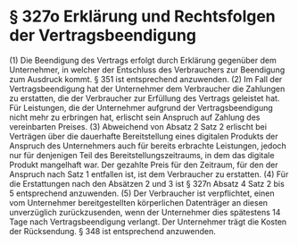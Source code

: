 # § 327o Erklärung und Rechtsfolgen der Vertragsbeendigung
(1) Die Beendigung des Vertrags erfolgt durch Erklärung gegenüber dem Unternehmer, in welcher der Entschluss des Verbrauchers zur Beendigung zum Ausdruck kommt. § 351 ist entsprechend anzuwenden.
(2) Im Fall der Vertragsbeendigung hat der Unternehmer dem Verbraucher die Zahlungen zu erstatten, die der Verbraucher zur Erfüllung des Vertrags geleistet hat. Für Leistungen, die der Unternehmer aufgrund der Vertragsbeendigung nicht mehr zu erbringen hat, erlischt sein Anspruch auf Zahlung des vereinbarten Preises.
(3) Abweichend von Absatz 2 Satz 2 erlischt bei Verträgen über die dauerhafte Bereitstellung eines digitalen Produkts der Anspruch des Unternehmers auch für bereits erbrachte Leistungen, jedoch nur für denjenigen Teil des Bereitstellungszeitraums, in dem das digitale Produkt mangelhaft war. Der gezahlte Preis für den Zeitraum, für den der Anspruch nach Satz 1 entfallen ist, ist dem Verbraucher zu erstatten.
(4) Für die Erstattungen nach den Absätzen 2 und 3 ist § 327n Absatz 4 Satz 2 bis 5 entsprechend anzuwenden.
(5) Der Verbraucher ist verpflichtet, einen vom Unternehmer bereitgestellten körperlichen Datenträger an diesen unverzüglich zurückzusenden, wenn der Unternehmer dies spätestens 14 Tage nach Vertragsbeendigung verlangt. Der Unternehmer trägt die Kosten der Rücksendung. § 348 ist entsprechend anzuwenden.